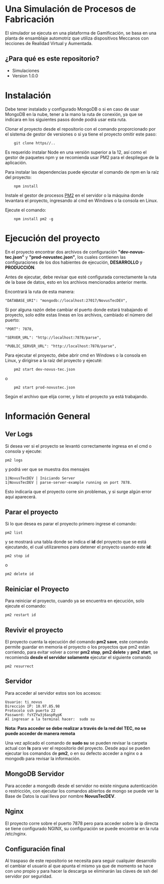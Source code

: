 # Una Simulación de Procesos de Fabricación #

El simulador se ejecuta en una plataforma de Gamificación, se basa en una planta de ensamblaje automotriz que utiliza dispositivos Meccanos con lecciones de Realidad Virtual y Aumentada.

## ¿Para qué es este repositorio? ##

* Simulaciones
* Version 1.0.0

# Instalación  #
Debe tener instalado y configurado MongoDB o si en caso de usar MongoDB en la nube, tener a la mano la ruta de conexión, ya que se indicara en los siguientes pasos donde podrá usar esta ruta. 

Clonar el proyecto desde el repositorio con el comando proporcionado por el sistema de gestor de versiones o si ya tiene el proyecto omitir este paso:

~~~~~
    git clone https//..
~~~~~

Es requerido instalar Node en una versión superior a la 12, así como el gestor de paquetes npm y se recomienda usar PM2 para el despliegue de la aplicación.

Para instalar las dependencias puede ejecutar el comando de npm en la raíz del proyecto:

~~~~
    npm install
~~~~

Instale el gestor de procesos [PM2](http://example.com/) en el servidor o la máquina donde levantara el proyecto, ingresando al cmd en Windows o la consola en Linux.

Ejecute el comando:

~~~
    npm install pm2 -g
~~~

# Ejecución del proyecto   #
En el proyecto encontrar dos archivos de configuración **"dev-novus-tec.json"** y **"prod-novustec.json"**, los cuales contienen las configuraciones de los dos habientes de ejecución, **DESARROLLO** y **PRODUCCIÓN**.

Antes de ejecutar, debe revisar que esté configurada correctamente la ruta de la base de datos, esto en los archivos mencionados anterior mente.

Encontrará la ruta de esta manera:
~~~
"DATABASE_URI": "mongodb://localhost:27017/NovusTecDEV",
~~~

Si por alguna razón debe cambiar el puerto donde estará trabajando el proyecto, solo edite estas líneas en los archivos, cambiado el número del puerto:
~~~
"PORT": 7878,
~~~
~~~
"SERVER_URL": "http://localhost:7878/parse",
~~~
~~~
"PUBLIC_SERVER_URL": "http://localhost:7878/parse",
~~~

Para ejecutar el proyecto, debe abrir cmd en Windows o la consola en Linux, y dirigirse a la raíz del proyecto y ejecuté:
~~~
    pm2 start dev-novus-tec.json
~~~

o

~~~
    pm2 start prod-novustec.json
~~~
Según el archivo que elija correr, y listo el proyecto ya está trabajando.

# Información General #

## Ver Logs ##
Si desea ver si el proyecto se levantó correctamente ingresa en el cmd o consola y ejecute:
~~~
pm2 logs
~~~
y podrá ver que se muestra dos mensajes 
~~~
1|NovusTecDEV | Iniciando Server
1|NovusTecDEV | parse-server-example running on port 7878.
~~~
Esto indicaría que el proyecto corre sin problemas, y si surge algún error aquí aparecerá.

## Parar el proyecto #
 Si lo que desea es parar el proyecto primero ingrese el comando:
 ~~~
 pm2 list
 ~~~
 y se mostrará una tabla donde se indica el **id** del proyecto que se está ejecutando, el cual utilizaremos para detener el proyecto usando este **id**:
 ~~~
 pm2 stop id
 ~~~
 o
 ~~~
 pm2 delete id
 ~~~

## Reiniciar el Proyecto #
Para reiniciar el proyecto, cuando ya se encuentra en ejecución, solo ejecute el comando: 
~~~
pm2 restart id
~~~

## Revivir el proyecto
El proyecto cuenta la ejecución del comando **pm2 save**, este comando permite guardar en memoria el proyecto o los proyectos que pm2 están corriendo, para evitar volver a correr **pm2 stop**, **pm2 delete** y **pm2 start**, se recomienda **desde el servidor solamente** ejecutar el siguiente comando
~~~
pm2 resurrect
~~~


## Servidor
Para acceder al servidor estos son los accesos:

```
Usuario: ti_novus
Dirección IP: 10.97.85.98
Protocolo ssh puerto 22
Password: fsYZYw3j6aspRypK
Al ingresar a la terminal hacer:  sudo su
```

**Nota: Para acceder se debe realizar a través de la red del TEC, no se puede acceder de manera remota**

Una vez aplicado el comando de **sudo su** se pueden revisar la carpeta actual con **ls** para ver el repositorio del proyecto. Desde aquí se pueden ejecutar los comandos de **pm2**, o en su defecto acceder a nginx o a mongodb para revisar la información.

## MongoDB Servidor
Para acceder a mongodb desde el servidor no existe ninguna autenticación o restricción, con ejecutar los comandos abiertos de mongo se puede ver la Base de Datos la cual lleva por nombre **NovusTecDEV**.

## Nginx
El proyecto corre sobre el puerto 7878 pero para acceder sobre la ip directa se tiene configurado NGINX, su configuración se puede encontrar en la ruta /etc/nginx.

## Configuración final
Al traspaso de este repositorio se necesita para seguir cualquier desarrollo el cambiar el usuario al que apunta el mismo ya que de momento se hace con uno propio y para hacer la descarga se eliminarán las claves de ssh del servidor por seguridad.